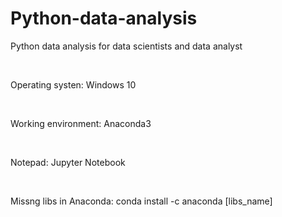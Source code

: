 # Python-data-analysis

Python data analysis for data scientists and data analyst

<br/>

Operating systen:
Windows 10

<br/>

Working environment:
Anaconda3

<br/>

Notepad:
Jupyter Notebook

<br/>

Missng libs in Anaconda:
conda install -c anaconda [libs_name] 
